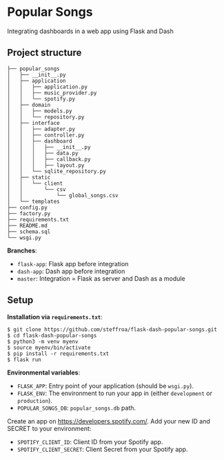 # Popular Songs
Integrating dashboards in a web app using Flask and Dash 

## Project structure
```shell script
├── popular_songs
│   ├── __init__.py
│   ├── application
│   │   ├── application.py
│   │   ├── music_provider.py
│   │   └── spotify.py
│   ├── domain
│   │   ├── models.py
│   │   └── repository.py
│   ├── interface
│   │   ├── adapter.py
│   │   ├── controller.py
│   │   ├── dashboard
│   │   │   ├── __init__.py
│   │   │   ├── data.py
│   │   │   ├── callback.py
│   │   │   ├── layout.py
│   │   └── sqlite_repository.py
│   ├── static
│   │   └── client
│   │       └── csv
│   │           └── global_songs.csv
│   └── templates
├── config.py
├── factory.py
├── requirements.txt
├── README.md
├── schema.sql
└── wsgi.py
```
**Branches**:
* `flask-app`: Flask app before integration
* `dash-app`: Dash app before integration
* `master`: Integration = Flask as server and Dash as a module
## Setup
**Installation via `requirements.txt`**:

```shell script
$ git clone https://github.com/steffroa/flask-dash-popular-songs.git
$ cd flask-dash-popular-songs
$ python3 -m venv myenv
$ source myenv/bin/activate
$ pip install -r requirements.txt
$ flask run
```

**Environmental variables**:

* `FLASK_APP`: Entry point of your application (should be `wsgi.py`).
* `FLASK_ENV`: The environment to run your app in (either `development` or `production`).
* `POPULAR_SONGS_DB`: `popular_songs.db` path. 

Create an app on https://developers.spotify.com/. Add your new ID and SECRET to your environment:
* `SPOTIFY_CLIENT_ID`: Client ID from your Spotify app.
* `SPOTIFY_CLIENT_SECRET`: Client Secret from your Spotify app.